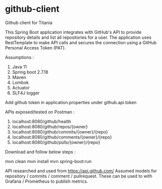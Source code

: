 # github-client
Github client for Titania

This Spring Boot application integrates with GitHub's API to provide repository details and list all repositories for a user. 
The application uses RestTemplate to make API calls and secures the connection using a GitHub Personal Access Token (PAT).

Assumptions :
1. Java 11
2. Spring boot 2.7.18
3. Maven 
4. Lombok
5. Actuator
6. SLF4J logger

Add github token in application.properties under github.api.token

APIs exposed/tested on Postman :
1. localhost:8080/github/health
2. localhost:8080/github/repos/{owner}
3. localhost:8080/github/commits/{owner}/{repo}
4. localhost:8080/github/comments/{owner}/{repo}
5. localhost:8080/github/pulls/{owner}/{repo}

Download and follow below steps :

mvn clean
mvn install
mvn spring-boot:run

API researched and used from https://api.github.com/
Assumed models for repository / commits / comment / pullrequest.
These can be used to with Grafana / Prometheus to publish metrics.
